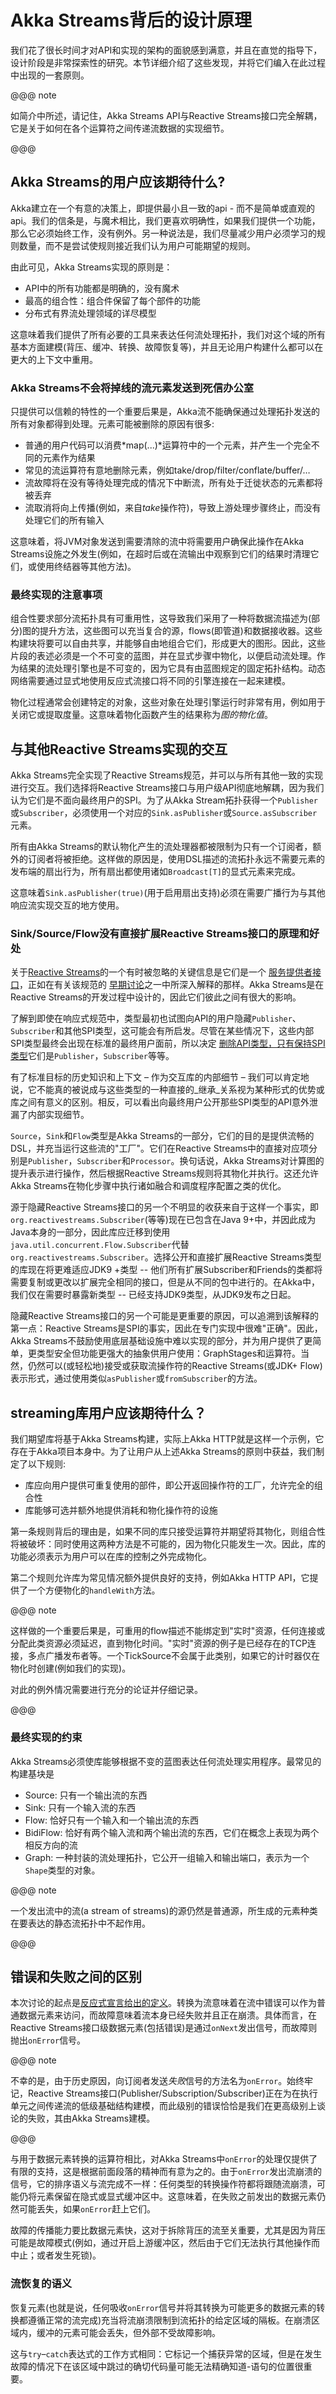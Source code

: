 # Akka Streams背后的设计原理

我们花了很长时间才对API和实现的架构的面貌感到满意，并且在直觉的指导下，设计阶段是非常探索性的研究。本节详细介绍了这些发现，并将它们编入在此过程中出现的一套原则。

@@@ note

如简介中所述，请记住，Akka Streams API与Reactive Streams接口完全解耦，它是关于如何在各个运算符之间传递流数据的实现细节。

@@@

## Akka Streams的用户应该期待什么?

Akka建立在一个有意的决策上，即提供最小且一致的api - 而不是简单或直观的api。我们的信条是，与魔术相比，我们更喜欢明确性，如果我们提供一个功能，那么它必须始终工作，没有例外。另一种说法是，我们尽量减少用户必须学习的规则数量，而不是尝试使规则接近我们认为用户可能期望的规则。

由此可见，Akka Streams实现的原则是：

 * API中的所有功能都是明确的，没有魔术
 * 最高的组合性：组合件保留了每个部件的功能
 * 分布式有界流处理领域的详尽模型

这意味着我们提供了所有必要的工具来表达任何流处理拓扑，我们对这个域的所有基本方面建模(背压、缓冲、转换、故障恢复等)，并且无论用户构建什么都可以在更大的上下文中重用。

### Akka Streams不会将掉线的流元素发送到死信办公室

只提供可以信赖的特性的一个重要后果是，Akka流不能确保通过处理拓扑发送的所有对象都得到处理。元素可能被删除的原因有很多:

 * 普通的用户代码可以消费*map(...)*运算符中的一个元素，并产生一个完全不同的元素作为结果
 * 常见的流运算符有意地删除元素，例如take/drop/filter/conflate/buffer/…
 * 流故障将在没有等待处理完成的情况下中断流，所有处于迁徙状态的元素都将被丢弃
 * 流取消将向上传播(例如，来自*take*操作符)，导致上游处理步骤终止，而没有处理它们的所有输入

这意味着，将JVM对象发送到需要清除的流中将需要用户确保此操作在Akka Streams设施之外发生(例如，在超时后或在流输出中观察到它们的结果时清理它们，或使用终结器等其他方法)。

### 最终实现的注意事项

组合性要求部分流拓扑具有可重用性，这导致我们采用了一种将数据流描述为(部分)图的提升方法，这些图可以充当复合的源，flows(即管道)和数据接收器。这些构建块将要可以自由共享，并能够自由地组合它们，形成更大的图形。因此，这些片段的表述必须是一个不可变的蓝图，并在显式步骤中物化，以便启动流处理。作为结果的流处理引擎也是不可变的，因为它具有由蓝图规定的固定拓扑结构。动态网络需要通过显式地使用反应式流接口将不同的引擎连接在一起来建模。

物化过程通常会创建特定的对象，这些对象在处理引擎运行时非常有用，例如用于关闭它或提取度量。这意味着物化函数产生的结果称为*图的物化值*。

## 与其他Reactive Streams实现的交互

Akka Streams完全实现了Reactive Streams规范，并可以与所有其他一致的实现进行交互。我们选择将Reactive Streams接口与用户级API彻底地解耦，因为我们认为它们是不面向最终用户的SPI。为了从Akka Stream拓扑获得一个`Publisher`或`Subscriber`，必须使用一个对应的`Sink.asPublisher`或`Source.asSubscriber`元素。

所有由Akka Streams的默认物化产生的流处理器都被限制为只有一个订阅者，额外的订阅者将被拒绝。这样做的原因是，使用DSL描述的流拓扑永远不需要元素的发布端的扇出行为，所有扇出都使用诸如`Broadcast[T]`的显式元素来完成。

这意味着`Sink.asPublisher(true)`(用于启用扇出支持)必须在需要广播行为与其他响应流实现交互的地方使用。

### Sink/Source/Flow没有直接扩展Reactive Streams接口的原理和好处 

关于[Reactive Streams](https://github.com/reactive-streams/reactive-streams-jvm/)的一个有时被忽略的关键信息是它们是一个 [服务提供者接口](https://en.m.wikipedia.org/wiki/Service_provider_interface)，正如在有关该规范的 [早期讨论](https://github.com/reactive-streams/reactive-streams-jvm/pull/25)之一中所深入解释的那样。Akka Streams是在Reactive Streams的开发过程中设计的，因此它们彼此之间有很大的影响。

了解到即使在响应式规范中，类型最初也试图向API的用户隐藏`Publisher`、`Subscriber`和其他SPI类型，这可能会有所启发。尽管在某些情况下，这些内部SPI类型最终会出现在标准的最终用户面前，所以决定 [删除API类型，只有保持SPI类型](https://github.com/reactive-streams/reactive-streams-jvm/pull/25)它们是`Publisher`，`Subscriber`等等。

有了标准目标的历史知识和上下文 – 作为交互库的内部细节 – 我们可以肯定地说，它不能真的被说成与这些类型的一种直接的_继承_关系视为某种形式的优势或库之间有意义的区别。相反，可以看出向最终用户公开那些SPI类型的API意外泄漏了内部实现细节。

`Source`，`Sink`和`Flow`类型是Akka Streams的一部分，它们的目的是提供流畅的DSL，并充当运行这些流的"工厂"。它们在Reactive Streams中的直接对应项分别是`Publisher`，`Subscriber`和`Processor`。换句话说，Akka Streams对计算图的提升表示进行操作，然后根据Reactive Streams规则将其物化并执行。这还允许Akka Streams在物化步骤中执行诸如融合和调度程序配置之类的优化。

源于隐藏Reactive Streams接口的另一个不明显的收获来自于这样一个事实，即`org.reactivestreams.Subscriber`(等等)现在已包含在Java 9+中，并因此成为Java本身的一部分，因此库应迁移到使用`java.util.concurrent.Flow.Subscriber`代替`org.reactivestreams.Subscriber`。选择公开和直接扩展Reactive Streams类型的库现在将更难适应JDK9 +类型 -- 他们所有扩展Subscriber和Friends的类都将需要复制或更改以扩展完全相同的接口，但是从不同的包中进行的。在Akka中，我们仅在需要时暴露新类型 -- 已经支持JDK9类型，从JDK9发布之日起。

隐藏Reactive Streams接口的另一个可能是更重要的原因，可以追溯到该解释的第一点：Reactive Streams是SPI的事实，因此在专门实现中很难"正确"。因此，Akka Streams不鼓励使用底层基础设施中难以实现的部分，并为用户提供了更简单，更类型安全但功能更强大的抽象供用户使用：GraphStages和运算符。当然，仍然可以(或轻松地)接受或获取流操作符的Reactive Streams(或JDK+ Flow)表示形式，通过使用类似`asPublisher`或`fromSubscriber`的方法。

## streaming库用户应该期待什么？

我们期望库将基于Akka Streams构建，实际上Akka HTTP就是这样一个示例，它存在于Akka项目本身中。为了让用户从上述Akka Streams的原则中获益，我们制定了以下规则:

 * 库应向用户提供可重复使用的部件，即公开返回操作符的工厂，允许完全的组合性
 * 库能够可选并额外地提供消耗和物化操作符的设施

第一条规则背后的理由是，如果不同的库只接受运算符并期望将其物化，则组合性将被破坏：同时使用这两种方法是不可能的，因为物化只能发生一次。因此，库的功能必须表示为用户可以在库的控制之外完成物化。

第二个规则允许库为常见情况额外提供良好的支持，例如Akka HTTP API，它提供了一个方便物化的`handleWith`方法。

@@@ note

这样做的一个重要后果是，可重用的flow描述不能绑定到"实时"资源，任何连接或分配此类资源必须延迟，直到物化时间。"实时"资源的例子是已经存在的TCP连接，多点广播发布者等。一个TickSource不会属于此类别，如果它的计时器仅在物化时创建(例如我们的实现)。

对此的例外情况需要进行充分的论证并仔细记录。

@@@

### 最终实现的约束

Akka Streams必须使库能够根据不变的蓝图表达任何流处理实用程序。最常见的构建基块是

 * Source: 只有一个输出流的东西
 * Sink: 只有一个输入流的东西
 * Flow: 恰好只有一个输入和一个输出流的东西
 * BidiFlow: 恰好有两个输入流和两个输出流的东西，它们在概念上表现为两个相反方向的流
 * Graph: 一种封装的流处理拓扑，它公开一组输入和输出端口，表示为一个`Shape`类型的对象。

@@@ note

一个发出流中的流(a stream of streams)的源仍然是普通源，所生成的元素种类在要表达的静态流拓扑中不起作用。

@@@

## 错误和失败之间的区别

本次讨论的起点是[反应式宣言给出的定义](http://www.reactivemanifesto.org/glossary#Failure)。转换为流意味着在流中错误可以作为普通数据元素来访问，而故障意味着流本身已经失败并且正在崩溃。具体而言，在Reactive Streams接口级数据元素(包括错误)是通过`onNext`发出信号，而故障则抛出`onError`信号。

@@@ note

不幸的是，由于历史原因，向订阅者发送*失败*信号的方法名为`onError`。始终牢记，Reactive Streams接口(Publisher/Subscription/Subscriber)正在为在执行单元之间传递流的低级基础结构建模，而此级别的错误恰恰是我们在更高级别上谈论的失败，其由Akka Streams建模。

@@@

与用于数据元素转换的运算符相比，对Akka Streams中`onError`的处理仅提供了有限的支持，这是根据前面段落的精神而有意为之的。由于`onError`发出流崩溃的信号，它的排序语义与流完成不一样：任何类型的转换操作符都将跟随流崩溃，可能仍将元素保留在隐式或显式缓冲区中。这意味着，在失败之前发出的数据元素仍然可能丢失，如果`onError`赶上它们。

故障的传播能力要比数据元素快，这对于拆除背压的流至关重要，尤其是因为背压可能是故障模式(例如，通过开启上游缓冲区，然后由于它们无法执行其他操作而中止；或者发生死锁)。

### 流恢复的语义

恢复元素(也就是说，任何吸收`onError`信号并将其转换为可能更多的数据元素的转换都遵循正常的流完成)充当将流崩溃限制到流拓扑的给定区域的隔板。在崩溃区域内，缓冲的元素可能会丢失，但外部不受故障影响。

这与`try`–`catch`表达式的工作方式相同：它标记一个捕获异常的区域，但是在发生故障的情况下在该区域中跳过的确切代码量可能无法精确知道-语句的位置很重要。
